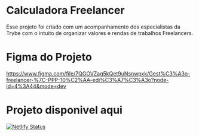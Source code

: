 # Calculadora Freelancer

Esse projeto foi criado com um acompanhamento dos especialistas da Trybe com o intuito de organizar valores e rendas de trabalhos Freelancers.

# Figma do Projeto
 https://www.figma.com/file/7QGOVZag5kQet9uNsnwpxk/Gest%C3%A3o-freelancer-%7C-PPP-10%C2%AA-edi%C3%A7%C3%A3o?node-id=4%3A44&mode=dev

# Projeto disponivel aqui
[![Netlify Status](https://api.netlify.com/api/v1/badges/04abc3b0-a4f9-45a3-ae50-b13b70b9244b/deploy-status)](https://app.netlify.com/sites/creative-kataifi-7203b4/deploys)
